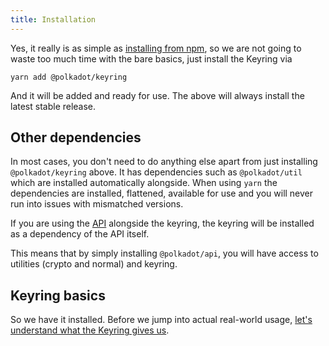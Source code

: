 ```yaml
---
title: Installation
---
```


Yes, it really is as simple as [installing from npm](https://www.npmjs.com/package/@polkadot/keyring), so we are not going to waste too much time with the bare basics, just install the Keyring via

`yarn add @polkadot/keyring`

And it will be added and ready for use. The above will always install the latest stable release.


## Other dependencies

In most cases, you don't need to do anything else apart from just installing `@polkadot/keyring` above. It has dependencies such as `@polkadot/util` which are installed automatically alongside. When using `yarn` the dependencies are installed, flattened, available for use and you will never run into issues with mismatched versions.

If you are using the [API](../../api/intro.md) alongside the keyring, the keyring will be installed as a dependency of the API itself.

This means that by simply installing `@polkadot/api`, you will have access to utilities (crypto and normal) and keyring.


## Keyring basics

So we have it installed. Before we jump into actual real-world usage, [let's understand what the Keyring gives us](basics.md).
